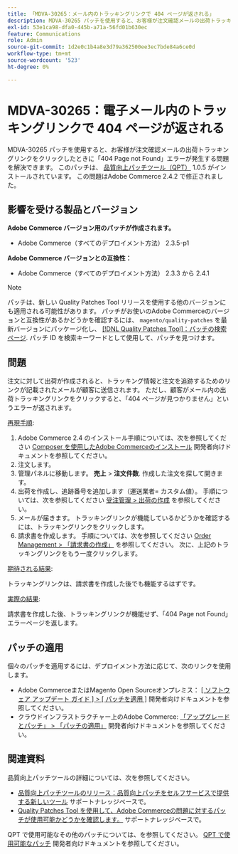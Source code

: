 ```yaml
---
title: 「MDVA-30265：メール内のトラッキングリンクで 404 ページが返される」
description: MDVA-30265 パッチを使用すると、お客様が注文確認メールの出荷トラッキングリンクをクリックしたときに「404 Page not Found」エラーが発生する問題を解決できます。 このパッチは、[Quality Patches Tool （QPT） ] （/help/announcements/adobe-commerce-announcements/magento-quality-patches-released-new-tool-to-self-serve-quality-patches.md） 1.0.5 がインストールされている場合に利用できます。 この問題はAdobe Commerce 2.4.2 で修正されました。
exl-id: 53e1ca98-dfa0-445b-a71a-56fd01b630ec
feature: Communications
role: Admin
source-git-commit: 1d2e0c1b4a8e3d79a362500ee3ec7bde84a6ce0d
workflow-type: tm+mt
source-wordcount: '523'
ht-degree: 0%

---
```


# MDVA-30265：電子メール内のトラッキングリンクで 404 ページが返される

MDVA-30265 パッチを使用すると、お客様が注文確認メールの出荷トラッキングリンクをクリックしたときに「404 Page not Found」エラーが発生する問題を解決できます。 このパッチは、 [品質向上パッチツール（QPT）](/help/announcements/adobe-commerce-announcements/magento-quality-patches-released-new-tool-to-self-serve-quality-patches.md) 1.0.5 がインストールされています。 この問題はAdobe Commerce 2.4.2 で修正されました。

## 影響を受ける製品とバージョン

**Adobe Commerce バージョン用のパッチが作成されます。**

* Adobe Commerce（すべてのデプロイメント方法） 2.3.5-p1

**Adobe Commerce バージョンとの互換性：**

* Adobe Commerce（すべてのデプロイメント方法） 2.3.3 から 2.4.1

>[!NOTE]
>
>パッチは、新しい Quality Patches Tool リリースを使用する他のバージョンにも適用される可能性があります。 パッチがお使いのAdobe Commerceのバージョンと互換性があるかどうかを確認するには、 `magento/quality-patches` を最新バージョンにパッケージ化し、 [[!DNL Quality Patches Tool]：パッチの検索ページ](https://devdocs.magento.com/quality-patches/tool.html#patch-grid). パッチ ID を検索キーワードとして使用して、パッチを見つけます。

## 問題

注文に対して出荷が作成されると、トラッキング情報と注文を追跡するためのリンクが記載されたメールが顧客に送信されます。 ただし、顧客がメール内の出荷トラッキングリンクをクリックすると、「404 ページが見つかりません」というエラーが返されます。

<u>再現手順</u>:

1. Adobe Commerce 2.4 のインストール手順については、次を参照してください [Composer を使用したAdobe Commerceのインストール](https://devdocs.magento.com/guides/v2.4/install-gde/composer.html) 開発者向けドキュメントを参照してください。
1. 注文します。
1. 管理パネルに移動します。 **売上** > **注文件数**. 作成した注文を探して開きます。
1. 出荷を作成し、追跡番号を追加します（運送業者= カスタム値）。 手順については、次を参照してください [受注管理 > 出荷の作成](https://docs.magento.com/user-guide/sales/shipments-create.html) を参照してください。
1. メールが届きます。 トラッキングリンクが機能しているかどうかを確認するには、トラッキングリンクをクリックします。
1. 請求書を作成します。 手順については、次を参照してください [Order Management > 「請求書の作成」](https://docs.magento.com/user-guide/sales/invoice-create.html) を参照してください。 次に、上記のトラッキングリンクをもう一度クリックします。

<u>期待される結果</u>:

トラッキングリンクは、請求書を作成した後でも機能するはずです。

<u>実際の結果</u>:

請求書を作成した後、トラッキングリンクが機能せず、「404 Page not Found」エラーページを返します。

## パッチの適用

個々のパッチを適用するには、デプロイメント方法に応じて、次のリンクを使用します。

* Adobe CommerceまたはMagento Open Sourceオンプレミス： [[ ソフトウェア アップデート ガイド ] > [ パッチを適用 ]](https://devdocs.magento.com/guides/v2.4/comp-mgr/patching/mqp.html) 開発者向けドキュメントを参照してください。
* クラウドインフラストラクチャー上のAdobe Commerce: [「アップグレードとパッチ」 > 「パッチの適用」](https://devdocs.magento.com/cloud/project/project-patch.html) 開発者向けドキュメントを参照してください。

## 関連資料

品質向上パッチツールの詳細については、次を参照してください。

* [品質向上パッチツールのリリース：品質向上パッチをセルフサービスで提供する新しいツール](/help/announcements/adobe-commerce-announcements/magento-quality-patches-released-new-tool-to-self-serve-quality-patches.md) サポートナレッジベースで。
* [Quality Patches Tool を使用して、Adobe Commerceの問題に対するパッチが使用可能かどうかを確認します。](/help/support-tools/patches-available-in-qpt-tool/check-patch-for-magento-issue-with-magento-quality-patches.md) サポートナレッジベースで。

QPT で使用可能なその他のパッチについては、を参照してください。 [QPT で使用可能なパッチ](https://devdocs.magento.com/quality-patches/tool.html#patch-grid) 開発者向けドキュメントを参照してください。
